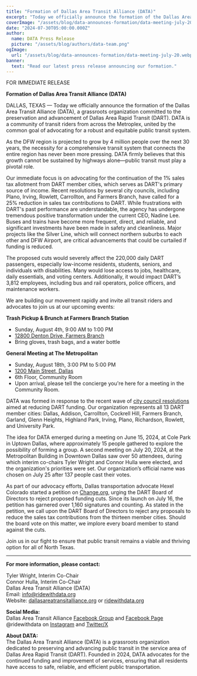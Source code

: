 ```yaml
---
title: "Formation of Dallas Area Transit Alliance (DATA)"
excerpt: "Today we officially announce the formation of the Dallas Area Transit Alliance (DATA), a grassroots organization committed to the preservation and advancement of Dallas Area Rapid Transit (DART)."
coverImage: "/assets/blog/data-announces-formation/data-meeting-july-20.webp"
date: "2024-07-30T05:00:00.000Z"
author:
  name: DATA Press Release
  picture: "/assets/blog/authors/data-team.png"
ogImage:
  url: "/assets/blog/data-announces-formation/data-meeting-july-20.webp"
banner: 
  text: "Read our latest press release announcing our formation."
---
```


FOR IMMEDIATE RELEASE

**Formation of Dallas Area Transit Alliance (DATA)**

DALLAS, TEXAS — Today we officially announce the formation of the Dallas Area Transit Alliance (DATA), a grassroots organization committed to the preservation and advancement of Dallas Area Rapid Transit (DART). DATA is a community of transit riders from across the Metroplex, united by the common goal of advocating for a robust and equitable public transit system.

As the DFW region is projected to grow by 4 million people over the next 30 years, the necessity for a comprehensive transit system that connects the entire region has never been more pressing. DATA firmly believes that this growth cannot be sustained by highways alone—public transit must play a pivotal role.  

Our immediate focus is on advocating for the continuation of the 1% sales tax allotment from DART member cities, which serves as DART's primary source of income. Recent resolutions by several city councils, including Plano, Irving, Rowlett, Carrollton, and Farmers Branch, have called for a 25% reduction in sales tax contributions to DART. While frustrations with DART's past performance are understandable, the agency has undergone tremendous positive transformation under the current CEO, Nadine Lee. Buses and trains have become more frequent, direct, and reliable, and significant investments have been made in safety and cleanliness. Major projects like the Silver Line, which will connect northern suburbs to each other and DFW Airport, are critical advancements that could be curtailed if funding is reduced.  

The proposed cuts would severely affect the 220,000 daily DART passengers, especially low-income residents, students, seniors, and individuals with disabilities. Many would lose access to jobs, healthcare, daily essentials, and voting centers. Additionally, it would impact DART’s 3,812 employees, including bus and rail operators, police officers, and maintenance workers.  

We are building our movement rapidly and invite all transit riders and advocates to join us at our upcoming events:  

**Trash Pickup & Brunch at Farmers Branch Station**  
* Sunday, August 4th, 9:00 AM to 1:00 PM
* [12800 Denton Drive, Farmers Branch](https://maps.app.goo.gl/qmVfaaUEvLKamUV39)
* Bring gloves, trash bags, and a water bottle

**General Meeting at The Metropolitan**
* Sunday, August 18th, 3:00 PM to 5:00 PM
* [1200 Main Street, Dallas](https://maps.app.goo.gl/Lzb4EAPdPrvLsM1k9)
* 6th Floor, Community Room
* Upon arrival, please tell the concierge you're here for a meeting in the Community Room.

DATA was formed in response to the recent wave of [city council resolutions](/posts/dart-cuts) aimed at reducing DART funding. Our organization represents all 13 DART member cities: Dallas, Addison, Carrollton, Cockrell Hill, Farmers Branch, Garland, Glenn Heights, Highland Park, Irving, Plano, Richardson, Rowlett, and University Park.  

The idea for DATA emerged during a meeting on June 15, 2024, at Cole Park in Uptown Dallas, where approximately 15 people gathered to explore the possibility of forming a group. A second meeting on July 20, 2024, at the Metropolitan Building in Downtown Dallas saw over 50 attendees, during which interim co-chairs Tyler Wright and Connor Hulla were elected, and the organization's priorities were set. Our organization’s official name was chosen on July 25 after 137 people cast their votes.  

As part of our advocacy efforts, Dallas transportation advocate Hexel Colorado started a petition on [Change.org](https://www.change.org/p/protect-our-public-transit-say-no-to-dart-funding-cuts), urging the DART Board of Directors to reject proposed funding cuts. Since its launch on July 16, the petition has garnered over 1,160 signatures and counting. As stated in the petition, we call upon the DART Board of Directors to reject any proposals to reduce the sales tax contributions from the thirteen member cities. Should the board vote on this matter, we implore every board member to stand against the cuts.  

Join us in our fight to ensure that public transit remains a viable and thriving option for all of North Texas.  

---

**For more information, please contact:**   

Tyler Wright, Interim Co-Chair  
Connor Hulla, Interim Co-Chair  
Dallas Area Transit Alliance (DATA)  
Email: [info@ridewithdata.org](mailto:info@ridewithdata.org)   
Website: [dallasareatransitalliance.org](https://dallasareatransitalliance.org) or [ridewithdata.org](https://ridewithdata.org)  

**Social Media:**  
Dallas Area Transit Alliance [Facebook Group](https://www.facebook.com/groups/7092451177524504) and [Facebook Page](https://www.facebook.com/profile.php?id=61563559341185)  
@ridewithdata on [Instagram](https://instagram.com/ridewithdata) and [Twitter/X](https://twitter.com/ridewithdata)  

**About DATA:**  
The Dallas Area Transit Alliance (DATA) is a grassroots organization dedicated to preserving and advancing public transit in the service area of Dallas Area Rapid Transit (DART). Founded in 2024, DATA advocates for the continued funding and improvement of services, ensuring that all residents have access to safe, reliable, and efficient public transportation.  
